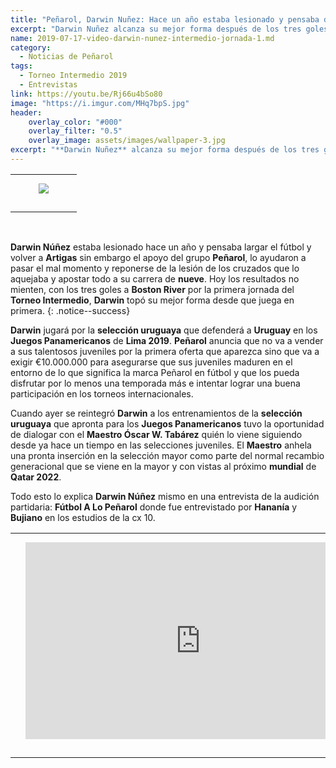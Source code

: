 ```yaml
---
title: "Peñarol, Darwin Nuñez: Hace un año estaba lesionado y pensaba dejar (Entrevista)"
excerpt: "Darwin Nuñez alcanza su mejor forma después de los tres goles a Boston River por la primer jornada del Torneo Intermedio"
name: 2019-07-17-video-darwin-nunez-intermedio-jornada-1.md
category:
  - Noticias de Peñarol
tags:
  - Torneo Intermedio 2019
  - Entrevistas
link: https://youtu.be/Rj66u4bSo80
image: "https://i.imgur.com/MHq7bpS.jpg"
header:
    overlay_color: "#000"
    overlay_filter: "0.5"
    overlay_image: assets/images/wallpaper-3.jpg
excerpt: "**Darwin Nuñez** alcanza su mejor forma después de los tres goles a **Boston River** por la primer jornada del **Torneo Intermedio**"
---
```


<div id="media">
	<center>
		<table>
			<tbody>
  				<tr>
					<td height="13" width="21" background="{{ site.url }}/{{ site.baseurl }}/assets/images/12421152032.png"></td>
					<td height="13" background="{{ site.url }}/{{ site.baseurl }}/assets/images/55452124552.png"></td>
					<td height="13" width="21" background="{{ site.url }}/{{ site.baseurl }}/assets/images/45454787.png"></td>
  				</tr>
				<tr>
					<td width="21" background="{{ site.url }}/{{ site.baseurl }}/assets/images/21210212120.png"></td>
					<td>
						<img src="{{ page.image }}">
					</td>
    					<td width="21" background="{{ site.url }}/{{ site.baseurl }}/assets/images/203233451.png"></td>
  				</tr>
				<tr>
    					<td height="17" width="21" background="{{ site.url }}/{{ site.baseurl }}/assets/images/23121542.png"></td>
    					<td height="17" background="{{ site.url }}/{{ site.baseurl }}/assets/images/12345456.png"></td>
    					<td height="25" width="21" background="{{ site.url }}/{{ site.baseurl }}/assets/images/2656564.png"></td>
  				</tr>
			</tbody>
		</table>
	</center>
</div>

<br>

**Darwin Núñez** estaba lesionado hace un año y pensaba largar el fútbol y volver a **Artigas** sin embargo el apoyo del grupo **Peñarol**, lo ayudaron a pasar el mal momento y reponerse de la lesión de los cruzados que lo aquejaba y apostar todo a su carrera de **nueve**. Hoy los resultados no mienten, con los tres goles a **Boston River** por la primera jornada del **Torneo Intermedio**, **Darwin** topó su mejor forma desde que juega en primera. 
{: .notice--success}

**Darwin** jugará por la **selección uruguaya** que defenderá a **Uruguay** en los **Juegos Panamericanos** de **Lima 2019**. **Peñarol** anuncia que no va a vender a sus talentosos juveniles por la primera oferta que aparezca sino que va a exigir €10.000.000 para asegurarse que sus juveniles maduren en el entorno de lo que significa la marca Peñarol en fútbol y que los pueda disfrutar por lo menos una temporada más e intentar lograr una buena participación en los torneos internacionales.

Cuando ayer se reintegró **Darwin** a los entrenamientos de la **selección uruguaya** que apronta para los **Juegos Panamericanos** tuvo la oportunidad de dialogar con el **Maestro Óscar W. Tabárez** quién lo viene siguiendo desde ya hace un tiempo en las selecciones juveniles. El **Maestro** anhela una pronta inserción en la selección mayor como parte del normal recambio generacional que se viene en la mayor y con vistas al próximo **mundial** de **Qatar 2022**.

Todo esto lo explica **Darwin Núñez** mismo en una entrevista de la audición partidaria: **Fútbol A Lo Peñarol** donde fue entrevistado por **Hananía** y **Bujiano** en los estudios de la cx 10.
<br>
<div id="media">
	<center>
		<table>
			<tbody>
  				<tr>
					<td height="13" width="21" background="{{ site.url }}/{{ site.baseurl }}/assets/images/12421152032.png"></td>
					<td height="13" background="{{ site.url }}/{{ site.baseurl }}/assets/images/55452124552.png"></td>
					<td height="13" width="21" background="{{ site.url }}/{{ site.baseurl }}/assets/images/45454787.png"></td>
  				</tr>
				<tr>
					<td width="21" background="{{ site.url }}/{{ site.baseurl }}/assets/images/21210212120.png"></td>
					<td>
						<iframe width="560" height="315" src="https://www.youtube.com/embed/Rj66u4bSo80" frameborder="0" allow="accelerometer; autoplay; encrypted-media; gyroscope; picture-in-picture; fullscreen;"></iframe>
					</td>
    					<td width="21" background="{{ site.url }}/{{ site.baseurl }}/assets/images/203233451.png"></td>
  				</tr>
				<tr>
    					<td height="17" width="21" background="{{ site.url }}/{{ site.baseurl }}/assets/images/23121542.png"></td>
    					<td height="17" background="{{ site.url }}/{{ site.baseurl }}/assets/images/12345456.png"></td>
    					<td height="25" width="21" background="{{ site.url }}/{{ site.baseurl }}/assets/images/2656564.png"></td>
  				</tr>
			</tbody>
		</table>
	</center>
</div>
